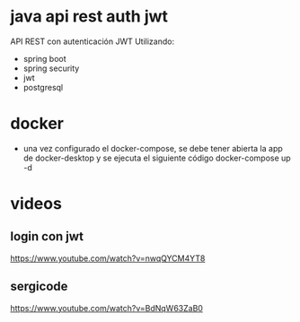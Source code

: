 # java api rest auth jwt
API REST con autenticación JWT
Utilizando:
- spring boot
- spring security
- jwt
- postgresql

# docker
- una vez configurado el docker-compose, se debe tener abierta la app de docker-desktop y se ejecuta el siguiente código
docker-compose up -d


# videos 
## login con jwt 
https://www.youtube.com/watch?v=nwqQYCM4YT8


## sergicode
https://www.youtube.com/watch?v=BdNqW63ZaB0